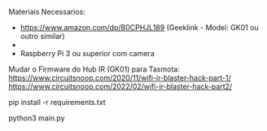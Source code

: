 Materiais Necessarios:

- https://www.amazon.com/dp/B0CPHJL189 (Geeklink - Model: GK01 ou outro similar)
- 
- Raspberry Pi 3 ou superior com camera

Mudar o Firmware do Hub IR (GK01) para Tasmota:
    https://www.circuitsnoop.com/2020/11/wifi-ir-blaster-hack-part-1/
    https://www.circuitsnoop.com/2022/02/wifi-ir-blaster-hack-part2/

pip install -r requirements.txt

python3 main.py
